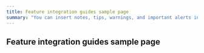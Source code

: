 ```yaml
---
title: Feature integration guides sample page
summary: "You can insert notes, tips, warnings, and important alerts in your content. These notes make use of Bootstrap styling and are available through data references such as site.data.alerts.note."
---
```


## Feature integration guides sample page
